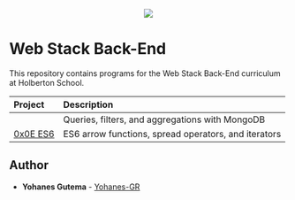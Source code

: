 <p align="center">
  <img src="http://www.holbertonschool.com/holberton-logo.png">
</p>

# Web Stack Back-End

This repository contains programs for the Web Stack Back-End curriculum at Holberton School.

| Project                                                                        | Description                                          |
| :----------------------------------------------------------------------------- | :--------------------------------------------------- |
|                                                    | Queries, filters, and aggregations with MongoDB      |
| [0x0E ES6](./0x0E-ES6_basic)                                                   | ES6 arrow functions, spread operators, and iterators |


## Author

- **Yohanes Gutema** - [Yohanes-GR](https://github.com/Yohanes-GR)
